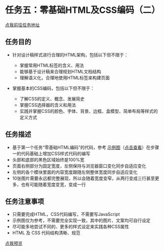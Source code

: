 # 任务五：零基础HTML及CSS编码（二）
[点我前往任务地址](http://ife.baidu.com/course/detail/id/96)

## 任务目的
*	针对设计稿样式进行合理的HTML架构，包括以下但不限于：
	+	掌握常用HTML标签的含义、用法
	+	能够基于设计稿来合理规划HTML文档结构
	+	理解语义化，合理地使用HTML标签来构建页面
*	掌握基本的CSS编码，包括以下但不限于：

	+   了解CSS的定义、概念、发展简史
	+	掌握CSS选择器的含义和用法
	+	实践并掌握CSS的颜色、字体、背景、边框、盒模型、简单布局等样式的定义方式

## 任务描述
+ 基于第一个任务“零基础HTML编码”的代码，参考 [示例图](http://7xrp04.com1.z0.glb.clouddn.com/task_1_2_1.jpg)（[点击查看](http://7xrp04.com1.z0.glb.clouddn.com/task_1_2_1.jpg)）在步骤一的代码基础上增加CSS样式代码的编写
+ 头部和底部的黑色区域始终是100%宽
+ 页面右侧部分为固定宽度，左侧保持与浏览器窗口变化同步自适应变化
+ 左侧的各个模块里面的内容宽度跟随左侧整体宽度同步自适应变化
+ 10张图片需要永远都完整展现，所以会随着宽度变窄，从两行变成三行甚至更多，也有可能随着宽度变宽，变成一行

## 任务注意事项
+	只需要完成HTML，CSS代码编写，不需要写JavaScript
+	示例图仅为参考，不需要完全实现一致，其中的图片、文案均可自行设定
+	尽可能多地尝试不同的、更多的样式设定来实践各种CSS属性
+	HTML 及 CSS 代码结构清晰、规范

[点我预览](http://htmlpreview.github.io/?https://github.com/RAAMENN/ife2017/blob/master/%E5%B0%8F%E8%96%87%E5%AD%A6%E9%99%A2/%E4%BB%BB%E5%8A%A1%E4%BA%94/%E4%BB%BB%E5%8A%A1%E4%BA%94.html)